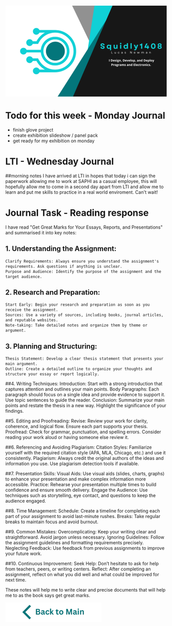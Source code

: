 ![Header](https://raw.githubusercontent.com/Squidly1408/Journals-Term-1-2024/main/title.png
)
# Todo for this week - Monday Journal
- finish glove project
- create exhibition slideshow / panel pack
- get ready for my exhibition on monday

# LTI - Wednesday Journal
##morning notes
I have arrived at LTI in hopes that today i can sign the paperwork allowing me to work at SAPHI as a casual employee, this will hopefully allow me to come in a second day apart from LTI and allow me to learn and put me skills to practice in a real world enviroment. Can't wait!



# Journal Task - Reading response
I have read "Get Great Marks for Your Essays, Reports, and Presentations" and summarised it into key notes:

## 1. Understanding the Assignment:
    Clarify Requirements: Always ensure you understand the assignment's requirements. Ask questions if anything is unclear.
    Purpose and Audience: Identify the purpose of the assignment and the target audience.

## 2. Research and Preparation:
    Start Early: Begin your research and preparation as soon as you receive the assignment.
    Sources: Use a variety of sources, including books, journal articles, and reputable websites.
    Note-taking: Take detailed notes and organize them by theme or argument.

## 3. Planning and Structuring:
    Thesis Statement: Develop a clear thesis statement that presents your main argument.
    Outline: Create a detailed outline to organize your thoughts and structure your essay or report logically.

##4. Writing Techniques:
    Introduction: Start with a strong introduction that captures attention and outlines your main points.
    Body Paragraphs: Each paragraph should focus on a single idea and provide evidence to support it. Use topic sentences to guide the reader.
    Conclusion: Summarize your main points and restate the thesis in a new way. Highlight the significance of your findings.

##5. Editing and Proofreading:
    Revise: Review your work for clarity, coherence, and logical flow. Ensure each part supports your thesis.
    Proofread: Check for grammar, punctuation, and spelling errors. Consider reading your work aloud or having someone else review it.

##6. Referencing and Avoiding Plagiarism:
    Citation Styles: Familiarize yourself with the required citation style (APA, MLA, Chicago, etc.) and use it consistently.
    Plagiarism: Always credit the original authors of the ideas and information you use. Use plagiarism detection tools if available.

##7. Presentation Skills:
    Visual Aids: Use visual aids (slides, charts, graphs) to enhance your presentation and make complex information more accessible.
    Practice: Rehearse your presentation multiple times to build confidence and ensure smooth delivery.
    Engage the Audience: Use techniques such as storytelling, eye contact, and questions to keep the audience engaged.

##8. Time Management:
    Schedule: Create a timeline for completing each part of your assignment to avoid last-minute rushes.
    Breaks: Take regular breaks to maintain focus and avoid burnout.

##9. Common Mistakes:
    Overcomplicating: Keep your writing clear and straightforward. Avoid jargon unless necessary.
    Ignoring Guidelines: Follow the assignment guidelines and formatting requirements precisely.
    Neglecting Feedback: Use feedback from previous assignments to improve your future work.

##10. Continuous Improvement:
    Seek Help: Don’t hesitate to ask for help from teachers, peers, or writing centers.
    Reflect: After completing an assignment, reflect on what you did well and what could be improved for next time.

These notes will help me to write clear and precise documents that will help me to as the book says get great marks.

[![back to main](https://raw.githubusercontent.com/Squidly1408/Journals-Term-2-2024/main/Back%20to%20Main.png)](https://github.com/Squidly1408/Journals-Term-2-2024/blob/main/Readme.md)

